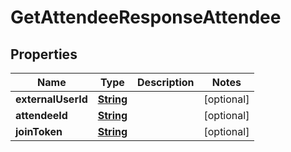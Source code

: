 

# GetAttendeeResponseAttendee


## Properties

| Name | Type | Description | Notes |
|------------ | ------------- | ------------- | -------------|
|**externalUserId** | [**String**](String.md) |  |  [optional] |
|**attendeeId** | [**String**](String.md) |  |  [optional] |
|**joinToken** | [**String**](String.md) |  |  [optional] |



